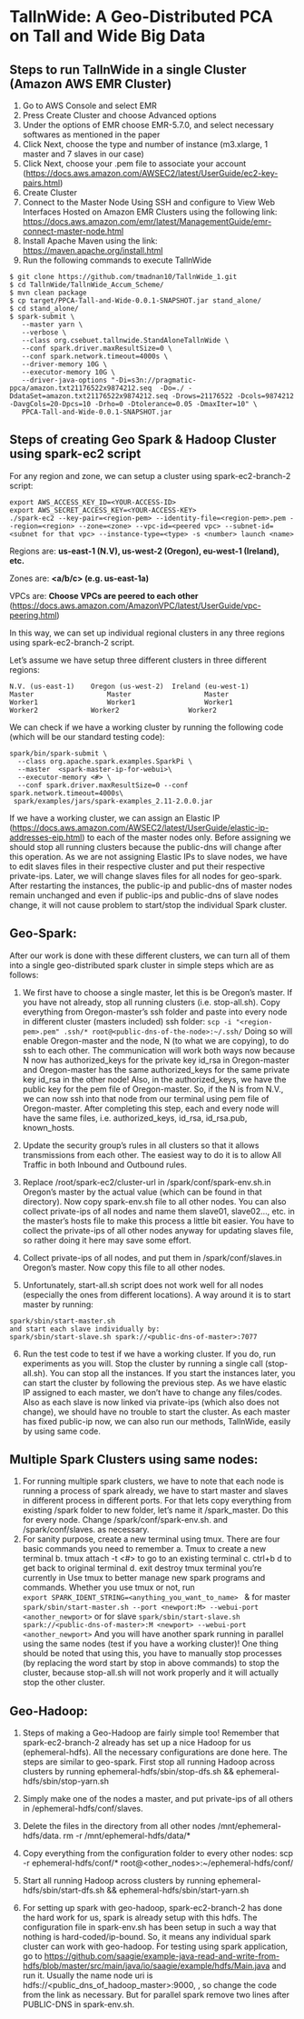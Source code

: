 TallnWide: A Geo-Distributed PCA on Tall and Wide Big Data
=====


Steps to run TallnWide in a single Cluster (Amazon AWS EMR Cluster)
-----
1.	Go to AWS Console and select EMR
2.	Press Create Cluster and choose Advanced options
3.	Under the options of EMR choose EMR-5.7.0, and select necessary softwares as mentioned in the paper
4.	Click Next, choose the type and number of instance (m3.xlarge, 1 master and 7 slaves in our case)
5.	Click Next, choose your .pem file to associate your account (https://docs.aws.amazon.com/AWSEC2/latest/UserGuide/ec2-key-pairs.html)
6.	Create Cluster
7.	Connect to the Master Node Using SSH and configure to View Web Interfaces Hosted on Amazon EMR Clusters using the following link: https://docs.aws.amazon.com/emr/latest/ManagementGuide/emr-connect-master-node.html 
8.	Install Apache Maven using the link: https://maven.apache.org/install.html
9.	Run the following commands to execute TallnWide
```
$ git clone https://github.com/tmadnan10/TallnWide_1.git
$ cd TallnWide/TallnWide_Accum_Scheme/
$ mvn clean package
$ cp target/PPCA-Tall-and-Wide-0.0.1-SNAPSHOT.jar stand_alone/
$ cd stand_alone/
$ spark-submit \
   --master yarn \
   --verbose \
   --class org.csebuet.tallnwide.StandAloneTallnWide \
   --conf spark.driver.maxResultSize=0 \
   --conf spark.network.timeout=4000s \
   --driver-memory 10G \
   --executor-memory 10G \
   --driver-java-options "-Di=s3n://pragmatic-ppca/amazon.txt21176522x9874212.seq  -Do=./ -DdataSet=amazon.txt21176522x9874212.seq -Drows=21176522 -Dcols=9874212 -DavgCols=20-Dpcs=10 -Drho=0 -Dtolerance=0.05 -DmaxIter=10" \
   PPCA-Tall-and-Wide-0.0.1-SNAPSHOT.jar
```

Steps of creating Geo Spark & Hadoop Cluster using spark-ec2 script
-----
                                                                               

For any region and zone, we can setup a cluster using spark-ec2-branch-2 script:
```
export AWS_ACCESS_KEY_ID=<YOUR-ACCESS-ID>
export AWS_SECRET_ACCESS_KEY=<YOUR-ACCESS-KEY>
./spark-ec2 --key-pair=<region-pem> --identity-file=<region-pem>.pem --region=<region> --zone=<zone> --vpc-id=<peered vpc> --subnet-id=<subnet for that vpc> --instance-type=<type> -s <number> launch <name>
```
Regions are: **us-east-1 (N.V), us-west-2 (Oregon), eu-west-1 (Ireland), etc.**

Zones are: **<Region><a/b/c> (e.g. us-east-1a)**
  
VPCs are: **Choose VPCs are peered to each other** (https://docs.aws.amazon.com/AmazonVPC/latest/UserGuide/vpc-peering.html)

In this way, we can set up individual regional clusters in any three regions using spark-ec2-branch-2 script.

Let’s assume we have setup three different clusters in three different regions:
```
N.V. (us-east-1)	Oregon (us-west-2)	Ireland (eu-west-1)
Master	                Master                  Master
Worker1	                Worker1                 Worker1
Worker2 	        Worker2	                Worker2
``` 
We can check if we have a working cluster by running the following code (which will be our standard testing code):
```
spark/bin/spark-submit \
  --class org.apache.spark.examples.SparkPi \
  --master  <spark-master-ip-for-webui>\
  --executor-memory <#> \
  --conf spark.driver.maxResultSize=0 --conf spark.network.timeout=4000s\
 spark/examples/jars/spark-examples_2.11-2.0.0.jar
 ```

If we have a working cluster, we can assign an Elastic IP (https://docs.aws.amazon.com/AWSEC2/latest/UserGuide/elastic-ip-addresses-eip.html) to each of the master nodes only. Before assigning we should stop all running clusters because the public-dns will change after this operation. As we are not assigning Elastic IPs to slave nodes, we have to edit slaves files in their respective cluster and put their respective private-ips. Later, we will change slaves files for all nodes for geo-spark. After restarting the instances, the public-ip and public-dns of master nodes remain unchanged and even if public-ips and public-dns of slave nodes change, it will not cause problem to start/stop the individual Spark cluster.

Geo-Spark: 
---
After our work is done with these different clusters, we can turn all of them into a single geo-distributed spark cluster in simple steps which are as follows:
1.	We first have to choose a single master, let this is be Oregon’s master. If you have not already, stop all running clusters (i.e. stop-all.sh). Copy everything from Oregon-master’s ssh folder and paste into every node in different cluster (masters included) ssh folder:
```scp -i "<region-pem>.pem" .ssh/* root@<public-dns-of-the-node>:~/.ssh/```
Doing so will enable Oregon-master and the node, N (to what we are copying), to do ssh to each other. The communication will work both ways now because N now has authorized_keys for the private key id_rsa in Oregon-master and Oregon-master has the same authorized_keys for the same private key id_rsa in the other node! Also, in the authorized_keys, we have the public key for the pem file of Oregon-master. So, if the N is from N.V., we can now ssh into that node from our terminal using pem file of Oregon-master. After completing this step, each and every node will have the same files, i.e. authorized_keys, id_rsa, id_rsa.pub, known_hosts. 
2.	Update the security group’s rules in all clusters so that it allows transmissions from each other. The easiest way to do it is to allow All Traffic in both Inbound and Outbound rules.
 
3.	Replace /root/spark-ec2/cluster-url in /spark/conf/spark-env.sh.in Oregon’s master by the actual value (which can be found in that directory). Now copy spark-env.sh file to all other nodes. You can also collect private-ips of all nodes and name them slave01, slave02…, etc. in the master’s hosts file to make this process a little bit easier. You have to collect the private-ips of all other nodes anyway for updating slaves file, so rather doing it here may save some effort.

4.	Collect private-ips of all nodes, and put them in /spark/conf/slaves.in Oregon’s master. Now copy this file to all other nodes.

5.	Unfortunately, start-all.sh script does not work well for all nodes (especially the ones from different locations). A way around it is to start master by running:
```
spark/sbin/start-master.sh
and start each slave individually by:
spark/sbin/start-slave.sh spark://<public-dns-of-master>:7077
```

6.	Run the test code to test if we have a working cluster. If you do, run experiments as you will. Stop the cluster by running a single call (stop-all.sh). You can stop all the instances. If you start the instances later, you can start the cluster by following the previous step. As we have elastic IP assigned to each master, we don’t have to change any files/codes. Also as each slave is now linked via private-ips (which also does not change), we should have no trouble to start the cluster. As each master has fixed public-ip now, we can also run our methods, TallnWide, easily by using same code.

Multiple Spark Clusters using same nodes: 
---
1.	For running multiple spark clusters, we have to note that each node is running a process of spark already, we have to start master and slaves in different process in different ports. For that lets copy everything from existing /spark folder to new folder, let’s name it /spark_master. Do this for every node. Change /spark/conf/spark-env.sh. and /spark/conf/slaves. as necessary.
2.	For sanity purpose, create a new terminal using tmux. There are four basic commands you need to remember
a.	Tmux to create a new terminal 
b.	tmux attach -t <#> to go to an existing terminal
c.	ctrl+b d to get back to original terminal
d.	exit destroy tmux terminal you’re currently in
Use tmux  to better manage new spark programs and commands. Whether you use tmux or not, run  
```export SPARK_IDENT_STRING=<anything_you_want_to_name> ```
& for master
```spark/sbin/start-master.sh --port <newport:M> --webui-port <another_newport>```
or for slave
```spark/sbin/start-slave.sh spark://<public-dns-of-master>:M <newport> --webui-port <another_newport>```
And you will have another spark running in parallel using the same nodes (test if you have a working cluster)! One thing should be noted that using this, you have to manually stop processes (by replacing the word start by stop in above commands) to stop the cluster, because stop-all.sh  will not work properly and it will actually stop the other cluster.

Geo-Hadoop:
----
1.	Steps of making a Geo-Hadoop are fairly simple too! Remember that spark-ec2-branch-2 already has set up a nice Hadoop for us (ephemeral-hdfs). All the necessary configurations are done here.
The steps are similar to geo-spark. First stop all running Hadoop across clusters by running
ephemeral-hdfs/sbin/stop-dfs.sh && ephemeral-hdfs/sbin/stop-yarn.sh

2.	Simply make one of the nodes a master, and put private-ips of all others in /ephemeral-hdfs/conf/slaves.

3.	Delete the files in the directory from all other nodes /mnt/ephemeral-hdfs/data. 
rm -r /mnt/ephemeral-hdfs/data/*

4.	Copy everything from the configuration folder to every other nodes:
scp -r ephemeral-hdfs/conf/* root@<other_nodes>:~/ephemeral-hdfs/conf/

5.	Start all running Hadoop across clusters by running
ephemeral-hdfs/sbin/start-dfs.sh && ephemeral-hdfs/sbin/start-yarn.sh

6.	For setting up spark with geo-hadoop, spark-ec2-branch-2 has done the hard work for us, spark is already setup with this hdfs. The configuration file in spark-env.sh has been setup in such a way that nothing is hard-coded/ip-bound. So, it means any individual spark cluster can work with geo-hadoop. For testing using spark application, go to https://github.com/saagie/example-java-read-and-write-from-hdfs/blob/master/src/main/java/io/saagie/example/hdfs/Main.java   and run it. Usually the name node uri is hdfs://<public_dns_of_hadoop_master>:9000, , so change the code from the link as necessary. But for parallel spark remove two lines after PUBLIC-DNS in spark-env.sh.

